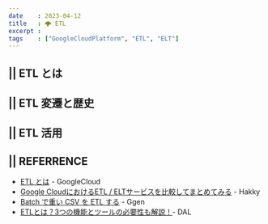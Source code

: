 ```yaml
---
date    : 2023-04-12
title   : 🌩 ETL
excerpt :
tags    : ["GoogleCloudPlatform", "ETL", "ELT"]
---
```


## || ETL とは

## || ETL 変遷と歴史

## || ETL 活用

## || REFERRENCE
- [ETL とは](https://cloud.google.com/learn/what-is-etl?hl=ja) - GoogleCloud
- [Google CloudにおけるETL / ELTサービスを比較してまとめてみる](https://book.st-hakky.com/docs/google-cloud-etl-service-list/) - Hakky
- [Batch で重い CSV を ETL する](https://blog.g-gen.co.jp/entry/large-csv-processing-cloud-batch) - Ggen
- [ETLとは？3つの機能とツールの必要性も解説！](https://www.dal.co.jp/column/a-etl/)- DAL
